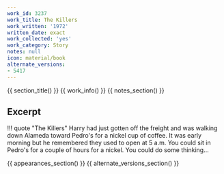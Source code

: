 ```yaml
---
work_id: 3237
work_title: The Killers
work_written: '1972'
written_date: exact
work_collected: 'yes'
work_category: Story
notes: null
icon: material/book
alternate_versions:
- 5417
---
```


{{ section_title() }}
{{ work_info() }}
{{ notes_section() }}
## Excerpt
!!! quote "The Killers"
    Harry had just gotten off the freight and was walking down Alameda toward Pedro's for a nickel cup of coffee. It was early morning but he remembered they used to open at 5 a.m. You could sit in Pedro's for a couple of hours for a nickel. You could do some thinking...

{{ appearances_section() }}
{{ alternate_versions_section() }}